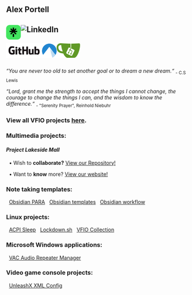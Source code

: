 ## Alex Portell
[<img title="Linktree" align="left" height="40" src="./images/linktr.ee.png"/>][5]
[<img title="LinkedIn" align="left" height="40" src="./images/linkedin.com.ico"/>][4]
</br>
</br>
[<img title="GitHub" align="left" height="40" src="./images/github.com.png"/>][3]
[<img title="Codeberg" align="left" height="40" src="./images/codeberg.org.png"/>][1]
[<img title="Gitea" align="left" height="40" src="./images/gitea.com.png"/>][2]
</br>
</br>
---
*“You are never too old to set another goal or to dream a new dream.“* <sub>- C.S Lewis</sub>

*“Lord, grant me the strength to accept the things I cannot change,
the courage to change the things I can,
and the wisdom to know the difference.“* <sub>- "Serenity Prayer", Reinhold Niebuhr</sub>

### View all VFIO projects [here][github08].

### Multimedia projects:

#### *Project Lakeside Mall*

&nbsp;&nbsp;• Wish to **collaborate?** [View our Repository!][github09]

&nbsp;&nbsp;• Want to **know** more? [View our website!][6]

### Note taking templates:

&nbsp;&nbsp;[Obsidian PARA][github03]
&nbsp;&nbsp;[Obsidian templates][github04]
&nbsp;&nbsp;[Obsidian workflow][github05]

### Linux projects:

&nbsp;&nbsp;[ACPI Sleep][github01]
&nbsp;&nbsp;[Lockdown.sh][github02]
&nbsp;&nbsp;[VFIO Collection][github08]

### Microsoft Windows applications:

&nbsp;&nbsp;[VAC Audio Repeater Manager][github07]

### Video game console projects:

&nbsp;&nbsp;[UnleashX XML Config][github06]

[1]:          https://codeberg.org/portellam
[2]:          https://gitea.com/portellam
[3]:          https://github.com/portellam
[4]:          https://linkedin.com/in/portellam
[5]:          https://linktr.ee/alexportell
[6]:          http://www.projectlakesidemall.com
[github01]:   https://github.com/portellam/acpi-sleep
[github02]:   https://github.com/portellam/lockdown.sh
[github03]:   https://github.com/portellam/obsidian-para
[github04]:   https://github.com/portellam/obsidian-templates
[github05]:   https://github.com/portellam/obsidian-workflow
[github06]:   https://github.com/portellam/unleashx-xml-config
[github07]:   https://github.com/portellam/vac-audio-repeater-manager
[github08]:   https://github.com/portellam/vfio-collection
[github09]:   https://github.com/portellam/project-lakeside-mall